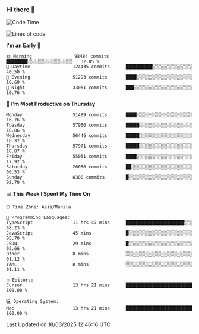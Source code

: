 ### Hi there 👋

<!--START_SECTION:waka-->
![Code Time](http://img.shields.io/badge/Code%20Time-5%2C940%20hrs%2057%20mins-blue)

![Lines of code](https://img.shields.io/badge/From%20Hello%20World%20I%27ve%20Written-118.9%20million%20lines%20of%20code-blue)

**I'm an Early 🐤** 

```text
🌞 Morning                98484 commits       ████████░░░░░░░░░░░░░░░░░   32.05 % 
🌆 Daytime                124435 commits      ██████████░░░░░░░░░░░░░░░   40.50 % 
🌃 Evening                51293 commits       ████░░░░░░░░░░░░░░░░░░░░░   16.69 % 
🌙 Night                  33051 commits       ███░░░░░░░░░░░░░░░░░░░░░░   10.76 % 
```
📅 **I'm Most Productive on Thursday** 

```text
Monday                   51489 commits       ████░░░░░░░░░░░░░░░░░░░░░   16.76 % 
Tuesday                  57950 commits       █████░░░░░░░░░░░░░░░░░░░░   18.86 % 
Wednesday                56446 commits       █████░░░░░░░░░░░░░░░░░░░░   18.37 % 
Thursday                 57971 commits       █████░░░░░░░░░░░░░░░░░░░░   18.87 % 
Friday                   55051 commits       ████░░░░░░░░░░░░░░░░░░░░░   17.92 % 
Saturday                 20056 commits       ██░░░░░░░░░░░░░░░░░░░░░░░   06.53 % 
Sunday                   8300 commits        █░░░░░░░░░░░░░░░░░░░░░░░░   02.70 % 
```


📊 **This Week I Spent My Time On** 

```text
🕑︎ Time Zone: Asia/Manila

💬 Programming Languages: 
TypeScript               11 hrs 47 mins      ██████████████████████░░░   88.23 % 
JavaScript               45 mins             █░░░░░░░░░░░░░░░░░░░░░░░░   05.70 % 
JSON                     29 mins             █░░░░░░░░░░░░░░░░░░░░░░░░   03.66 % 
Other                    8 mins              ░░░░░░░░░░░░░░░░░░░░░░░░░   01.12 % 
YAML                     8 mins              ░░░░░░░░░░░░░░░░░░░░░░░░░   01.11 % 

🔥 Editors: 
Cursor                   13 hrs 21 mins      █████████████████████████   100.00 % 

💻 Operating System: 
Mac                      13 hrs 21 mins      █████████████████████████   100.00 % 
```


 Last Updated on 18/03/2025 12:46:16 UTC
<!--END_SECTION:waka-->


<!--
**rad182/rad182** is a ✨ _special_ ✨ repository because its `README.md` (this file) appears on your GitHub profile.

Here are some ideas to get you started:

- 🔭 I’m currently working on ...
- 🌱 I’m currently learning ...
- 👯 I’m looking to collaborate on ...
- 🤔 I’m looking for help with ...
- 💬 Ask me about ...
- 📫 How to reach me: ...
- 😄 Pronouns: ...
- ⚡ Fun fact: ...
-->
